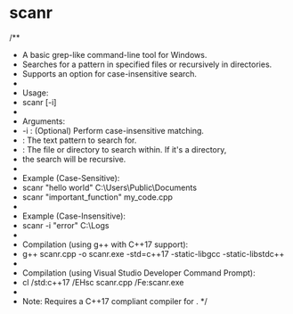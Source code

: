 # scanr

/**
 * A basic grep-like command-line tool for Windows.
 * Searches for a pattern in specified files or recursively in directories.
 * Supports an option for case-insensitive search.
 *
 * Usage:
 * scanr [-i] <pattern> <path>
 *
 * Arguments:
 * -i        : (Optional) Perform case-insensitive matching.
 * <pattern> : The text pattern to search for.
 * <path>    : The file or directory to search within. If it's a directory,
 * the search will be recursive.
 *
 * Example (Case-Sensitive):
 * scanr "hello world" C:\Users\Public\Documents
 * scanr "important_function" my_code.cpp
 *
 * Example (Case-Insensitive):
 * scanr -i "error" C:\Logs
 *
 * Compilation (using g++ with C++17 support):
 * g++ scanr.cpp -o scanr.exe -std=c++17 -static-libgcc -static-libstdc++
 *
 * Compilation (using Visual Studio Developer Command Prompt):
 * cl /std:c++17 /EHsc scanr.cpp /Fe:scanr.exe
 *
 * Note: Requires a C++17 compliant compiler for <filesystem>.
 */